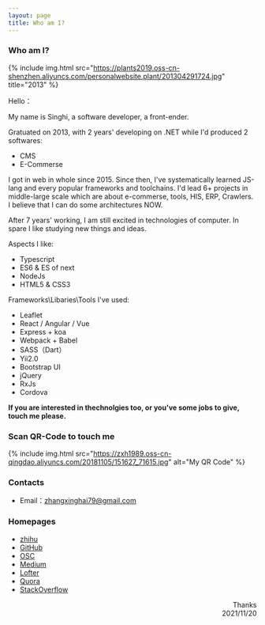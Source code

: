 ```yaml
---
layout: page
title: Who am I?
---
```


### Who am I?

{% include img.html src="https://plants2019.oss-cn-shenzhen.aliyuncs.com/personalwebsite.plant/201304291724.jpg" title="2013" %}

Hello：

My name is Singhi, a software developer, a front-ender.

Gratuated on 2013, with 2 years' developing on .NET while I'd produced 2 softwares:

- CMS
- E-Commerse

I got in web in whole since 2015. Since then, I've systematically learned JS-lang and every popular frameworks and toolchains. I'd lead 6+ projects in middle-large scale which are about e-commerse, tools, HIS, ERP, Crawlers. I believe that I can do some architectures NOW.

After 7 years' working, I am still excited in technologies of computer. In spare I like studying new things and ideas.

Aspects I like:

- Typescript
- ES6 & ES of next
- NodeJs
- HTML5 & CSS3

Frameworks\Libaries\Tools I've used:

- Leaflet
- React / Angular / Vue
- Express + koa
- Webpack + Babel
- SASS（Dart）
- Yii2.0
- Bootstrap UI
- jQuery
- RxJs
- Cordova

**If you are interested in thechnolgies too, or you've some jobs to give, touch me please.**

### Scan QR-Code to touch me
{% include img.html src="https://zxh1989.oss-cn-qingdao.aliyuncs.com/20181105/151627_71615.jpg" alt="My QR Code" %}

### Contacts

- Email：zhangxinghai79@gmail.com

### Homepages

- [zhihu](https://www.zhihu.com/people/zhangxingxing89)
- [GitHub](https://github.com/zxh19890103)
- [OSC](https://github.com/zxh19890103)
- [Medium](https://medium.com/@zhangxinghai79)
- [Lofter](https://stars-in-the-sea.lofter.com/)
- [Quora](https://www.quora.com/profile/Singhi-John)
- [StackOverflow](https://stackoverflow.com/users/5721861/singhi-john)

<p style="text-align: right">
Thanks
<br>  
2021/11/20
</p>
